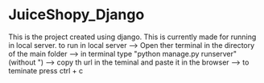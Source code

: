 # JuiceShopy_Django
This is the project created using django.
This is currently made for running in local server.
to run in local server -->  Open ther terminal in the directory of the main folder
                       -->  in terminal type "python manage.py runserver" (without ")
                       -->  copy th url in the teminal and paste it in the browser
                       -->  to teminate press ctrl + c

